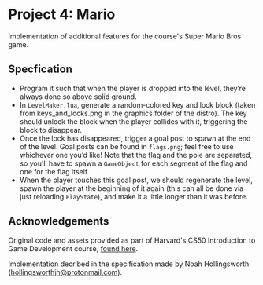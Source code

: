 # Project 4: Mario
Implementation of additional features for the course's Super Mario Bros game. 

## Specfication

* Program it such that when the player is dropped into the level, they’re always done so above solid ground.
* In `LevelMaker.lua`, generate a random-colored key and lock block (taken from keys_and_locks.png in the graphics folder of the distro). The key should unlock the block when the player collides with it, triggering the block to disappear. 
* Once the lock has disappeared, trigger a goal post to spawn at the end of the level. Goal posts can be found in `flags.png`; feel free to use whichever one you’d like! Note that the flag and the pole are separated, so you’ll have to spawn a `GameObject` for each segment of the flag and one for the flag itself. 
* When the player touches this goal post, we should regenerate the level, spawn the player at the beginning of it again (this can all be done via just reloading `PlayState`), and make it a little longer than it was before. 


## Acknowledgements
Original code and assets provided as part of Harvard's CS50 Introduction to Game Development course, [found here](https://github.com/NoahHollingsworth/gd50/tree/main/mario).

Implementation decribed in the specification made by Noah Hollingsworth (hollingsworthjh@protonmail.com).

